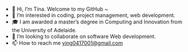 - 👋 Hi, I’m Tina. Welcome to my GitHub ~
- 👀 I’m interested in coding, project management, web development.
- 🎓 I am awarded a master’s degree in Computing and Innovation from the University of Adelaide. 
- 💞️ I’m looking to collaborate on software Web development.
- 📫 How to reach me ying0417001@gmail.com

<!---
Ying-Li-123456/Ying-Li-123456 is a ✨ special ✨ repository because its `README.md` (this file) appears on your GitHub profile.
You can click the Preview link to take a look at your changes.
--->
